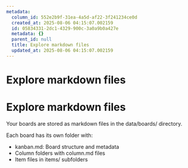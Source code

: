 ```yaml
---
metadata:
  column_id: 552e2b9f-31ea-4a5d-af22-3f241234ce0d
  created_at: 2025-08-06 04:15:07.002159
  id: 05834331-2dc1-4329-900c-3a0a9b0a427e
  metadata: {}
  parent_id: null
  title: Explore markdown files
  updated_at: 2025-08-06 04:15:07.002159
---
```


# Explore markdown files

# Explore markdown files

Your boards are stored as markdown files in the data/boards/ directory.

Each board has its own folder with:
- kanban.md: Board structure and metadata
- Column folders with column.md files
- Item files in items/ subfolders